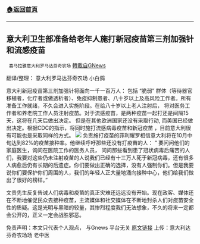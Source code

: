 ###  [:house:返回首頁](https://github.com/ourhimalayas/txt)
---


## 意大利卫生部准备给老年人施打新冠疫苗第三剂加强针和流感疫苗
` 喜马拉雅意大利罗马达芬奇农场` [轉載自GNews](https://gnews.org/zh-hans/1556603/)

翻译/整理：      意大利罗马达芬奇农场       小白鸽

意大利新冠疫苗第三剂加强针将面向一千一百万人： 包括 “脆弱” 群体（等待器官移植者，化疗者或做透析者）、免疫抑制患者、八十岁以上及高风险工作者。所有准备工作就绪，不久会进入实施阶段。在给八十岁以上老人注射后， 将对医务工作者和养老院工作人员注射疫苗。对于流感疫苗，是两种疫苗一起打还是间隔15天，这将在几天后做出决定。 但是在其他欧洲国家还没有采取行动, 而美国已经做出决定。根据CDC的指示，将同时施打流感病毒疫苗和新冠疫苗 ，目前意大利很有可能也是采取同样的方式。
![](https://assets.gnews.org/wp-content/uploads/2021/09/意大利加强针.png)
负责施打疫苗的菲利耀罗相信意大利将在10月中旬达到82%的疫苗接种率。他继续呼吁那些还没有打疫苗的人： “ 要问问他们的家庭医生，询问在医院工作的医务人员， 问问那些看到患了冠状病毒后痛苦的人们，我要对这些仍未注射疫苗的人说我们已经有十三万人死于新冠病毒，还有很多人病愈后仍有长期的后遗症。你们要做出正确的选择，没有人强制你们。但是我要说你们要保护你们周围的人，我们的年轻人正大量地涌向接种中心，他们给我们做出了很好的榜样。”

文贵先生反复告诫人们病毒和疫苗的真正灾难还远远没有开始。现在政客、媒体还在不断地催促民众去接种疫苗，主流媒体和社交媒体在不断地封杀人们对疫苗安全性的质疑。这是光明与黑暗的较量，其惨烈程度我们无法想象，不久的将来一定都会公开的，正义一定会战胜邪恶。

免责声明：本文只代表个人观点， 与Gnews 平台无关
[原文链接](https://www.ilmeteo.it/notizie/vaccino-terza-dose-anticovid-e-influenza-svelato-il-piano-del-ministero-per-gli-anziani-i-dettagli-082247)
上传：意大利达芬奇农场场 老中医
